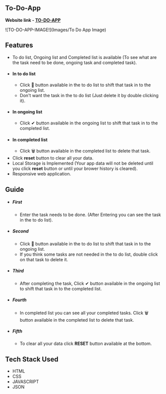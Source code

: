 ## To-Do-App

 **Website link - [TO-DO-APP]()**

![TO-DO-APP-IMAGE!](Images/To Do App Image)

## Features

- To do list, Ongoing list and Completed list is available (To see what are the task need to be done, ongoing task and completed task).
- #### In to do list
  - Click 🚀 button available in the to do list to shift that task in to the ongoing list.
  - Don't want the task in the to do list (Just delete it by double clicking it).
- #### In ongoing list
  - Click ✔ button available in the ongoing list to shift that task in to the completed list.
- #### In completed list
  - Click 🗑 button available in the completed list to delete that task.
- Click **reset** button to clear all your data.
- Local Storage is Implemented (Your app data will not be deleted until you click **reset** button or until your brower history is cleared).
- Responsive web application.

## Guide

- ##### First
  - Enter the task needs to be done. (After Entering you can see the task in the to do list).

- ##### Second
  - Click 🚀 button available in the to do list to shift that task in to the ongoing list.
  - If you think some tasks are not needed in the to do list, double click on that task to delete it.

- ##### Third
  - After completing the task, Click ✔ button available in the ongoing list to shift that task in to the completed list.

- ##### Fourth
  - In completed list you can see all your completed tasks. Click 🗑 button available in the completed list to delete that task.

- ##### Fifth
  - To clear all your data click **RESET** button available at the bottom. 

## Tech Stack Used

- HTML
- CSS
- JAVASCRIPT
- JSON
